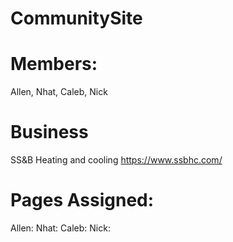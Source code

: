 # CommunitySite

# Members:
Allen, Nhat, Caleb, Nick

# Business
SS&B Heating and cooling
https://www.ssbhc.com/

# Pages Assigned:
Allen:
Nhat:
Caleb:
Nick: